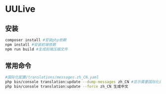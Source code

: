# UULive

## 安装
```bash
composer install #安装php依赖
npm install #安装前端依赖
npm run build #生成前端压缩文件
```

## 常用命令
```bash
#国际化配置/translations/messages.zh_CN.yaml
php bin/console translation:update --dump-messages zh_CN #显示需要国际化的字段
php bin/console translation:update --force zh_CN 生成中文

```